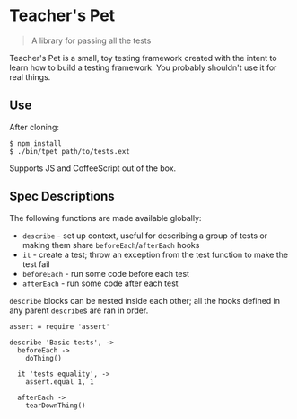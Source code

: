 Teacher's Pet
=============

> A library for passing all the tests

Teacher's Pet is a small, toy testing framework created with the intent to learn how to build a testing framework. You probably shouldn't use it for real things.

Use
---

After cloning:

```
$ npm install
$ ./bin/tpet path/to/tests.ext
```

Supports JS and CoffeeScript out of the box.

Spec Descriptions
-----------------

The following functions are made available globally:

* `describe` - set up context, useful for describing a group of tests or making them share `beforeEach`/`afterEach` hooks
* `it` - create a test; throw an exception from the test function to make the test fail
* `beforeEach` - run some code before each test
* `afterEach` - run some code after each test

`describe` blocks can be nested inside each other; all the hooks defined in any parent `describe`s are ran in order.

```coffee-script
assert = require 'assert'

describe 'Basic tests', ->
  beforeEach ->
    doThing()

  it 'tests equality', ->
    assert.equal 1, 1

  afterEach ->
    tearDownThing()
```
